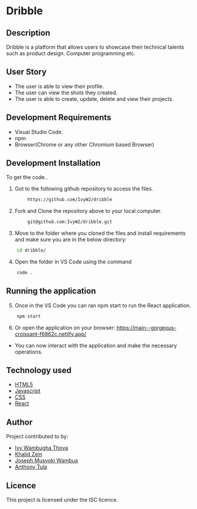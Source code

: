 # Dribble
## Description
Dribble is a platform that allows users to showcase their technical talents such as product design. Computer programming etc. 

## User Story
- The user is able to view their profile.
- The user can view the shots they created.
- The user is able to create, update, delete and view their projects.

## Development Requirements
- Visual Studio Code.
- npm
- Browser(Chrome or any other Chromium based Browser)

## Development Installation
To get the code..

1. Got to the following github repository to access the files.
```bash
        https://github.com/IvyW2/dribble
```

2. Fork and Clone the repository above to your local computer.
```bash
        git@github.com:IvyW2/dribble.git
```
3. Move to the folder where you cloned the files and install requirements and make sure you are in the below directory:
```bash
    cd dribble/
```
4. Open the folder in VS Code using the command
```bash
    code .
```
## Running the application
5. Once in the VS Code you can ran npm start to run the React application.
```bash
    npm start
```
6. Or open the application on your browser: https://main--gorgeous-croissant-f6862c.netlify.app/
- You can now interact with the application and make the necessary operations.

## Technology used
- [HTML5](https://www.python.org/)
- [Javascript](https://www.heroku.com/)
- [CSS](https://www.heroku.com/)
- [React](https://reactjs.org/)

## Author
Project contributed to by:
- [Ivy Wambugha Thoya](https://github.com/IvyW2/)
- [Khalid Zein](https://github.com/khalid-zein)
- [Joseph Musyoki Wambua](https://github.com/Musyoki-Wambua)                       
- [Anthony Tula](https://github.com/tony555t)                       
## Licence
This project is licensed under the ISC licence.